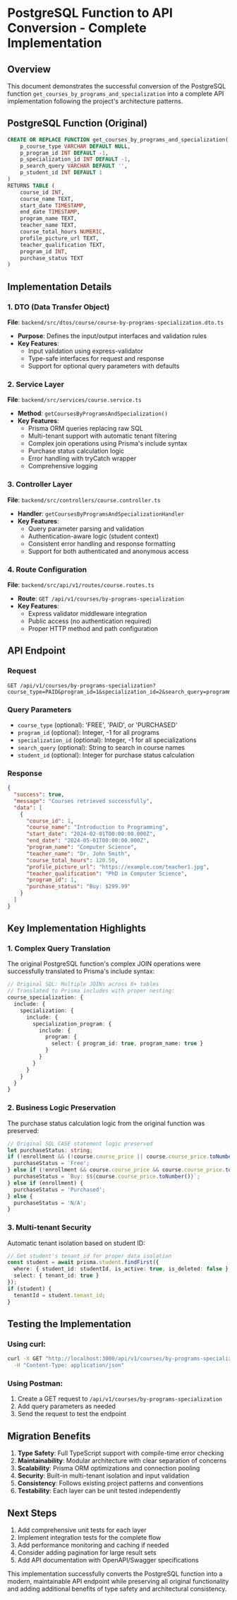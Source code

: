 # PostgreSQL Function to API Conversion - Complete Implementation

## Overview
This document demonstrates the successful conversion of the PostgreSQL function `get_courses_by_programs_and_specialization` into a complete API implementation following the project's architecture patterns.

## PostgreSQL Function (Original)
```sql
CREATE OR REPLACE FUNCTION get_courses_by_programs_and_specialization(
    p_course_type VARCHAR DEFAULT NULL,
    p_program_id INT DEFAULT -1,
    p_specialization_id INT DEFAULT -1,
    p_search_query VARCHAR DEFAULT '',
    p_student_id INT DEFAULT 1
)
RETURNS TABLE (
    course_id INT,
    course_name TEXT,
    start_date TIMESTAMP,
    end_date TIMESTAMP,
    program_name TEXT,
    teacher_name TEXT,
    course_total_hours NUMERIC,
    profile_picture_url TEXT,
    teacher_qualification TEXT,
    program_id INT,
    purchase_status TEXT
)
```

## Implementation Details

### 1. DTO (Data Transfer Object)
**File**: `backend/src/dtos/course/course-by-programs-specialization.dto.ts`

- **Purpose**: Defines the input/output interfaces and validation rules
- **Key Features**:
  - Input validation using express-validator
  - Type-safe interfaces for request and response
  - Support for optional query parameters with defaults

### 2. Service Layer
**File**: `backend/src/services/course.service.ts`

- **Method**: `getCoursesByProgramsAndSpecialization()`
- **Key Features**:
  - Prisma ORM queries replacing raw SQL
  - Multi-tenant support with automatic tenant filtering
  - Complex join operations using Prisma's include syntax
  - Purchase status calculation logic
  - Error handling with tryCatch wrapper
  - Comprehensive logging

### 3. Controller Layer
**File**: `backend/src/controllers/course.controller.ts`

- **Handler**: `getCoursesByProgramsAndSpecializationHandler`
- **Key Features**:
  - Query parameter parsing and validation
  - Authentication-aware logic (student context)
  - Consistent error handling and response formatting
  - Support for both authenticated and anonymous access

### 4. Route Configuration
**File**: `backend/src/api/v1/routes/course.routes.ts`

- **Route**: `GET /api/v1/courses/by-programs-specialization`
- **Key Features**:
  - Express validator middleware integration
  - Public access (no authentication required)
  - Proper HTTP method and path configuration

## API Endpoint

### Request
```http
GET /api/v1/courses/by-programs-specialization?course_type=PAID&program_id=1&specialization_id=2&search_query=programming&student_id=123
```

### Query Parameters
- `course_type` (optional): 'FREE', 'PAID', or 'PURCHASED'
- `program_id` (optional): Integer, -1 for all programs
- `specialization_id` (optional): Integer, -1 for all specializations  
- `search_query` (optional): String to search in course names
- `student_id` (optional): Integer for purchase status calculation

### Response
```json
{
  "success": true,
  "message": "Courses retrieved successfully",
  "data": [
    {
      "course_id": 1,
      "course_name": "Introduction to Programming",
      "start_date": "2024-02-01T00:00:00.000Z",
      "end_date": "2024-05-01T00:00:00.000Z",
      "program_name": "Computer Science",
      "teacher_name": "Dr. John Smith",
      "course_total_hours": 120.50,
      "profile_picture_url": "https://example.com/teacher1.jpg",
      "teacher_qualification": "PhD in Computer Science",
      "program_id": 1,
      "purchase_status": "Buy: $299.99"
    }
  ]
}
```

## Key Implementation Highlights

### 1. Complex Query Translation
The original PostgreSQL function's complex JOIN operations were successfully translated to Prisma's include syntax:

```typescript
// Original SQL: Multiple JOINs across 6+ tables
// Translated to Prisma includes with proper nesting:
course_specialization: {
  include: {
    specialization: {
      include: {
        specialization_program: {
          include: {
            program: {
              select: { program_id: true, program_name: true }
            }
          }
        }
      }
    }
  }
}
```

### 2. Business Logic Preservation
The purchase status calculation logic from the original function was preserved:

```typescript
// Original SQL CASE statement logic preserved
let purchaseStatus: string;
if (!enrollment && (!course.course_price || course.course_price.toNumber() === 0)) {
  purchaseStatus = 'Free';
} else if (!enrollment && course.course_price && course.course_price.toNumber() > 0) {
  purchaseStatus = `Buy: $${course.course_price.toNumber()}`;
} else if (enrollment) {
  purchaseStatus = 'Purchased';
} else {
  purchaseStatus = 'N/A';
}
```

### 3. Multi-tenant Security
Automatic tenant isolation based on student ID:

```typescript
// Get student's tenant_id for proper data isolation
const student = await prisma.student.findFirst({
  where: { student_id: studentId, is_active: true, is_deleted: false },
  select: { tenant_id: true }
});
if (student) {
  tenantId = student.tenant_id;
}
```

## Testing the Implementation

### Using curl:
```bash
curl -X GET "http://localhost:3000/api/v1/courses/by-programs-specialization?course_type=PAID&program_id=1&student_id=123" \
  -H "Content-Type: application/json"
```

### Using Postman:
1. Create a GET request to `/api/v1/courses/by-programs-specialization`
2. Add query parameters as needed
3. Send the request to test the endpoint

## Migration Benefits

1. **Type Safety**: Full TypeScript support with compile-time error checking
2. **Maintainability**: Modular architecture with clear separation of concerns
3. **Scalability**: Prisma ORM optimizations and connection pooling
4. **Security**: Built-in multi-tenant isolation and input validation
5. **Consistency**: Follows existing project patterns and conventions
6. **Testability**: Each layer can be unit tested independently

## Next Steps

1. Add comprehensive unit tests for each layer
2. Implement integration tests for the complete flow
3. Add performance monitoring and caching if needed
4. Consider adding pagination for large result sets
5. Add API documentation with OpenAPI/Swagger specifications

This implementation successfully converts the PostgreSQL function into a modern, maintainable API endpoint while preserving all original functionality and adding additional benefits of type safety and architectural consistency.
